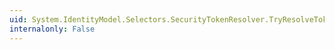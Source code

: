 ```yaml
---
uid: System.IdentityModel.Selectors.SecurityTokenResolver.TryResolveTokenCore(System.IdentityModel.Tokens.SecurityKeyIdentifierClause,System.IdentityModel.Tokens.SecurityToken@)
internalonly: False
---
```

